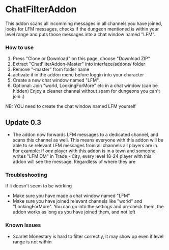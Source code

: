 # ChatFilterAddon
This addon scans all incomming messages in all channels you have joined, looks for LFM messages, checks if the dungeon mentioned is within your level range and puts those messages into a chat window named "LFM". 

### How to use

1. Press "Clone or Download" on this page, choose "Download ZIP"
2. Extract "ChatFilterAddon-Master" into interface/addons/ folder
2. Remove "-master" from folder name
3. activate it in the addon menu before loggin into your character
4. Create a new chat window named "LFM".
5. Optional: Join "world, LookingForMore" etc in a chat window (can be hidden)
Enjoy a cleaner channel without spam for dungeons you can't join :)

NB: YOU need to create the chat window named LFM yourself

## Update 0.3
- The addon now forwards LFM messages to a dedicated channel, and scans this channel as well. This means everyone with this addon will be able to se relevant LFM messages from all channels all players are in. For example: If _one_ player with this addon is in a town and someone writes "LFM DM" in Trade - City, every level 18-24 player with this addon will see the message. Regardless of where they are

### Troubleshooting

If it doesn't seem to be working

- Make sure you have made a chat window named "LFM"
- Make sure you have joined relevant channels like "world" and "LookingForMore". You can go into the settings and un-check them, the addon works as long as you have joined them, and not left

### Known Issues

- Scarlet Monestary is hard to filter correctly, it may show up even if level range is not within
